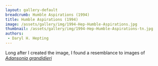 ```yaml
---
layout: gallery-default
breadcrumb: Humble Aspirations (1994)
title: Humble Aspirations (1994)
image: /assets/gallery/img/1994-Hep-Humble-Aspirations.jpg
thumbnail: /assets/gallery/img/1994-Hep-Humble-Aspirations-tn.jpg
authors:
 - Daryl H. Hepting
---
```

Long after I created the image, I found a resemblance to images of
<a href="https://en.wikipedia.org/wiki/Adansonia_grandidieri">
  <em>
    Adansonia grandidieri
  </em>
</a>
